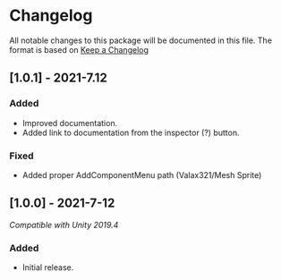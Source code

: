 ﻿# Changelog
All notable changes to this package will be documented in this file. The format is based on [Keep a Changelog](http://keepachangelog.com/en/1.0.0/)

## [1.0.1] - 2021-7.12
### Added
- Improved documentation.
- Added link to documentation from the inspector (?) button.

### Fixed
- Added proper AddComponentMenu path (Valax321/Mesh Sprite)


## [1.0.0] - 2021-7-12
*Compatible with Unity 2019.4*
### Added
- Initial release.
